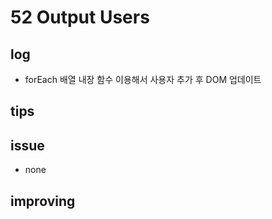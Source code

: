 # 52 Output Users

## log

- forEach 배열 내장 함수 이용해서 사용자 추가 후 DOM 업데이트

## tips

## issue

- none

## improving
